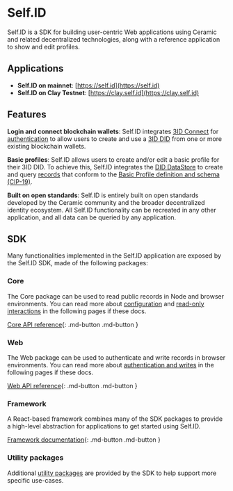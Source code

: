 # Self.ID

Self.ID is a SDK for building user-centric Web applications using Ceramic and related decentralized technologies, along with a reference application to show and edit profiles.

## **Applications**

- **Self.ID on mainnet**: [https://self.id](https://self.id)
- **Self.ID on Clay Testnet**: [https://clay.self.id](https://clay.self.id)

## **Features**

**Login and connect blockchain wallets**: Self.ID integrates [3ID Connect](../../authentication/3id-did/3id-connect.md) for [authentication](../../build/javascript/authentication.md) to allow users to create and use a [3ID DID](../../authentication/3id-did/method.md) from one or more existing blockchain wallets.

**Basic profiles**: Self.ID allows users to create and/or edit a basic profile for their 3ID DID. To achieve this, Self.ID integrates the [DID DataStore](../glaze/did-datastore.md) to create and query [records](../glaze/overview.md#record) that conform to the [Basic Profile definition and schema (CIP-19)](https://github.com/ceramicnetwork/CIP/blob/main/CIPs/CIP-19/CIP-19.md).

**Built on open standards**: Self.ID is entirely built on open standards developed by the Ceramic community and the broader decentralized identity ecosystem. All Self.ID functionality can be recreated in any other application, and all data can be queried by any application.

## **SDK**

Many functionalities implemented in the Self.ID application are exposed by the Self.ID SDK, made of the following packages:

### Core

The Core package can be used to read public records in Node and browser environments. You can read more about [configuration](configuration.md) and [read-only interactions](read.md) in the following pages if these docs.

[Core API reference](../../reference/self-id/modules/core.md){: .md-button .md-button }

### Web

The Web package can be used to authenticate and write records in browser environments. You can read more about [authentication and writes](write.md) in the following pages if these docs.

[Web API reference](../../reference/self-id/modules/web.md){: .md-button .md-button }

### Framework

A React-based framework combines many of the SDK packages to provide a high-level abstraction for applications to get started using Self.ID.

[Framework documentation](framework.md){: .md-button .md-button }

### Utility packages

Additional [utility packages](utilities.md) are provided by the SDK to help support more specific use-cases.
